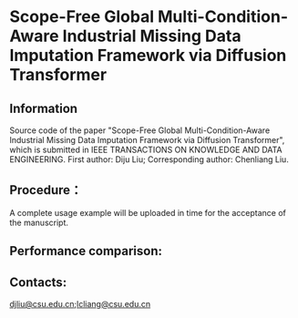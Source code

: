 # Scope-Free Global Multi-Condition-Aware Industrial Missing Data Imputation Framework via Diffusion Transformer
## Information
Source code of the paper "Scope-Free Global Multi-Condition-Aware Industrial Missing Data Imputation Framework via Diffusion Transformer", which is submitted in IEEE TRANSACTIONS ON KNOWLEDGE AND DATA ENGINEERING.
First author: Diju Liu; Corresponding author: Chenliang Liu.
## Procedure：
A complete usage example will be uploaded in time for the acceptance of the manuscript.
## Performance comparison:
## Contacts:
djliu@csu.edu.cn;lcliang@csu.edu.cn
